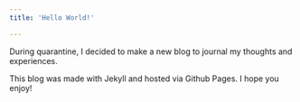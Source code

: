 ```yaml
---
title: 'Hello World!'

---
```




During quarantine, I decided to make a new blog to journal my thoughts and experiences. 

This blog was made with Jekyll and hosted via Github Pages. I hope you enjoy!